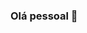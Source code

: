 ### Olá pessoal 👋

<!--
**kvojps/kvojps** is a ✨ _special_ ✨ repository because its `README.md` (this file) appears on your GitHub profile.

- 🔭 Atualmente finalizei o primeiro período de Engenharia de Software na universidade de Pernambuco.
- 🌱 Estou aprendendo mais sobre Javascript .
- 👯 Eu sou o criador da página [Divers_tech](https://www.instagram.com/divers_tech/).
- 🤔 Estou em busca da primeira oportunidade de emprego.
- 💬 Sempre busco aprender mais para conseguir mudar o mundo através do código.
- 📫 Contatos:
* Email: josebazjunior09@gmail.com
* [Linkedin:] (www.linkedin.com/in/josé-ferreira-43a8071a1)
* [Instagram](https://www.instagram.com/divers_tech/)
- 😄 Pronouns: ...
- ⚡ Fun fact: ...
-->
